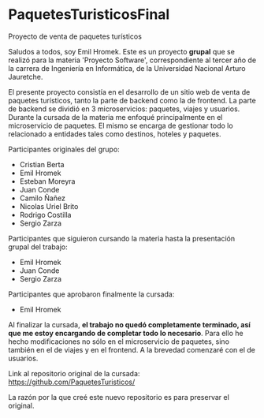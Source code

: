 # PaquetesTuristicosFinal
Proyecto de venta de paquetes turísticos

Saludos a todos, soy Emil Hromek. Este es un proyecto **grupal** que se realizó para la materia 'Proyecto Software', correspondiente al tercer año de la carrera de Ingeniería en Informática, de la Universidad Nacional Arturo Jauretche.

El presente proyecto consistía en el desarrollo de un sitio web de venta de paquetes turísticos, tanto la parte de backend como la de frontend. La parte de backend se dividió en 3 microservicios: paquetes, viajes y usuarios. Durante la cursada de la materia me enfoqué principalmente en el microservicio de paquetes. El mismo se encarga de gestionar todo lo relacionado a entidades tales como destinos, hoteles y paquetes.

Participantes originales del grupo:

- Cristian Berta
- Emil Hromek
- Esteban Moreyra
- Juan Conde
- Camilo Ñañez
- Nicolas Uriel Brito
- Rodrigo Costilla
- Sergio Zarza

Participantes que siguieron cursando la materia hasta la presentación grupal del trabajo:

- Emil Hromek
- Juan Conde
- Sergio Zarza

Participantes que aprobaron finalmente la cursada:

- Emil Hromek

Al finalizar la cursada, **el trabajo no quedó completamente terminado, así que me estoy encargando de completar todo lo necesario**. Para ello he hecho modificaciones no sólo en el microservicio de paquetes, sino también en el de viajes y en el frontend. A la brevedad comenzaré con el de usuarios.

Link al repositorio original de la cursada: https://github.com/PaquetesTuristicos/

La razón por la que creé este nuevo repositorio es para preservar el original.
